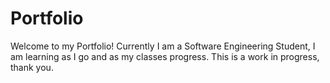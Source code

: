 # Portfolio
Welcome to my Portfolio! Currently I am a Software Engineering Student, I am learning as I go and as my classes progress. This is a work in progress, thank you. 
